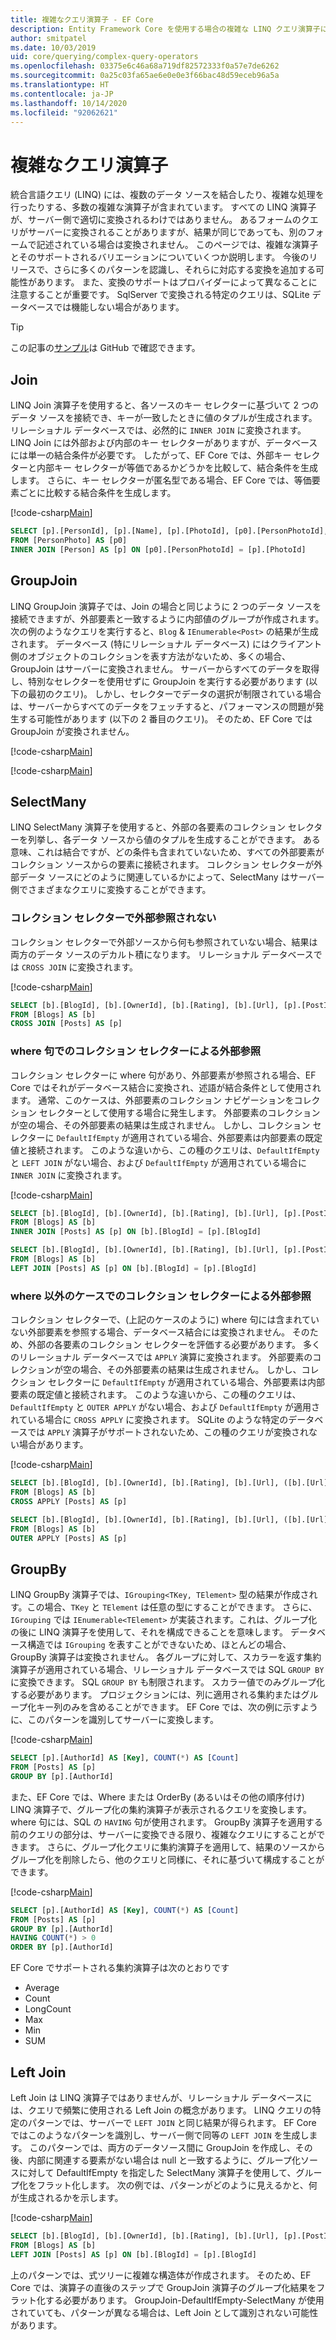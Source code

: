 ```yaml
---
title: 複雑なクエリ演算子 - EF Core
description: Entity Framework Core を使用する場合の複雑な LINQ クエリ演算子に関する詳細情報
author: smitpatel
ms.date: 10/03/2019
uid: core/querying/complex-query-operators
ms.openlocfilehash: 03375e6c46a68a719df82572333f0a57e7de6262
ms.sourcegitcommit: 0a25c03fa65ae6e0e0e3f66bac48d59eceb96a5a
ms.translationtype: HT
ms.contentlocale: ja-JP
ms.lasthandoff: 10/14/2020
ms.locfileid: "92062621"
---
```

# <a name="complex-query-operators"></a>複雑なクエリ演算子

統合言語クエリ (LINQ) には、複数のデータ ソースを結合したり、複雑な処理を行ったりする、多数の複雑な演算子が含まれています。 すべての LINQ 演算子が、サーバー側で適切に変換されるわけではありません。 あるフォームのクエリがサーバーに変換されることがありますが、結果が同じであっても、別のフォームで記述されている場合は変換されません。 このページでは、複雑な演算子とそのサポートされるバリエーションについていくつか説明します。 今後のリリースで、さらに多くのパターンを認識し、それらに対応する変換を追加する可能性があります。 また、変換のサポートはプロバイダーによって異なることに注意することが重要です。 SqlServer で変換される特定のクエリは、SQLite データベースでは機能しない場合があります。

> [!TIP]
> この記事の[サンプル](https://github.com/dotnet/EntityFramework.Docs/tree/master/samples/core/Querying/ComplexQuery)は GitHub で確認できます。

## <a name="join"></a>Join

LINQ Join 演算子を使用すると、各ソースのキー セレクターに基づいて 2 つのデータ ソースを接続でき、キーが一致したときに値のタプルが生成されます。 リレーショナル データベースでは、必然的に `INNER JOIN` に変換されます。 LINQ Join には外部および内部のキー セレクターがありますが、データベースには単一の結合条件が必要です。 したがって、EF Core では、外部キー セレクターと内部キー セレクターが等価であるかどうかを比較して、結合条件を生成します。 さらに、キー セレクターが匿名型である場合、EF Core では、等価要素ごとに比較する結合条件を生成します。

[!code-csharp[Main](../../../samples/core/Querying/ComplexQuery/Program.cs#Join)]

```sql
SELECT [p].[PersonId], [p].[Name], [p].[PhotoId], [p0].[PersonPhotoId], [p0].[Caption], [p0].[Photo]
FROM [PersonPhoto] AS [p0]
INNER JOIN [Person] AS [p] ON [p0].[PersonPhotoId] = [p].[PhotoId]
```

## <a name="groupjoin"></a>GroupJoin

LINQ GroupJoin 演算子では、Join の場合と同じように 2 つのデータ ソースを接続できますが、外部要素と一致するように内部値のグループが作成されます。 次の例のようなクエリを実行すると、`Blog` & `IEnumerable<Post>` の結果が生成されます。 データベース (特にリレーショナル データベース) にはクライアント側のオブジェクトのコレクションを表す方法がないため、多くの場合、GroupJoin はサーバーに変換されません。 サーバーからすべてのデータを取得し、特別なセレクターを使用せずに GroupJoin を実行する必要があります (以下の最初のクエリ)。 しかし、セレクターでデータの選択が制限されている場合は、サーバーからすべてのデータをフェッチすると、パフォーマンスの問題が発生する可能性があります (以下の 2 番目のクエリ)。 そのため、EF Core では GroupJoin が変換されません。

[!code-csharp[Main](../../../samples/core/Querying/ComplexQuery/Program.cs#GroupJoin)]

[!code-csharp[Main](../../../samples/core/Querying/ComplexQuery/Program.cs#GroupJoinComposed)]

## <a name="selectmany"></a>SelectMany

LINQ SelectMany 演算子を使用すると、外部の各要素のコレクション セレクターを列挙し、各データ ソースから値のタプルを生成することができます。 ある意味、これは結合ですが、どの条件も含まれていないため、すべての外部要素がコレクション ソースからの要素に接続されます。 コレクション セレクターが外部データ ソースにどのように関連しているかによって、SelectMany はサーバー側でさまざまなクエリに変換することができます。

### <a name="collection-selector-doesnt-reference-outer"></a>コレクション セレクターで外部参照されない

コレクション セレクターで外部ソースから何も参照されていない場合、結果は両方のデータ ソースのデカルト積になります。 リレーショナル データベースでは `CROSS JOIN` に変換されます。

[!code-csharp[Main](../../../samples/core/Querying/ComplexQuery/Program.cs#SelectManyConvertedToCrossJoin)]

```sql
SELECT [b].[BlogId], [b].[OwnerId], [b].[Rating], [b].[Url], [p].[PostId], [p].[AuthorId], [p].[BlogId], [p].[Content], [p].[Rating], [p].[Title]
FROM [Blogs] AS [b]
CROSS JOIN [Posts] AS [p]
```

### <a name="collection-selector-references-outer-in-a-where-clause"></a>where 句でのコレクション セレクターによる外部参照

コレクション セレクターに where 句があり、外部要素が参照される場合、EF Core ではそれがデータベース結合に変換され、述語が結合条件として使用されます。 通常、このケースは、外部要素のコレクション ナビゲーションをコレクション セレクターとして使用する場合に発生します。 外部要素のコレクションが空の場合、その外部要素の結果は生成されません。 しかし、コレクション セレクターに `DefaultIfEmpty` が適用されている場合、外部要素は内部要素の既定値と接続されます。 このような違いから、この種のクエリは、`DefaultIfEmpty` と `LEFT JOIN` がない場合、および `DefaultIfEmpty` が適用されている場合に `INNER JOIN` に変換されます。

[!code-csharp[Main](../../../samples/core/Querying/ComplexQuery/Program.cs#SelectManyConvertedToJoin)]

```sql
SELECT [b].[BlogId], [b].[OwnerId], [b].[Rating], [b].[Url], [p].[PostId], [p].[AuthorId], [p].[BlogId], [p].[Content], [p].[Rating], [p].[Title]
FROM [Blogs] AS [b]
INNER JOIN [Posts] AS [p] ON [b].[BlogId] = [p].[BlogId]

SELECT [b].[BlogId], [b].[OwnerId], [b].[Rating], [b].[Url], [p].[PostId], [p].[AuthorId], [p].[BlogId], [p].[Content], [p].[Rating], [p].[Title]
FROM [Blogs] AS [b]
LEFT JOIN [Posts] AS [p] ON [b].[BlogId] = [p].[BlogId]
```

### <a name="collection-selector-references-outer-in-a-non-where-case"></a>where 以外のケースでのコレクション セレクターによる外部参照

コレクション セレクターで、(上記のケースのように) where 句には含まれていない外部要素を参照する場合、データベース結合には変換されません。 そのため、外部の各要素のコレクション セレクターを評価する必要があります。 多くのリレーショナル データベースでは `APPLY` 演算に変換されます。 外部要素のコレクションが空の場合、その外部要素の結果は生成されません。 しかし、コレクション セレクターに `DefaultIfEmpty` が適用されている場合、外部要素は内部要素の既定値と接続されます。 このような違いから、この種のクエリは、`DefaultIfEmpty` と `OUTER APPLY` がない場合、および `DefaultIfEmpty` が適用されている場合に `CROSS APPLY` に変換されます。 SQLite のような特定のデータベースでは `APPLY` 演算子がサポートされないため、この種のクエリが変換されない場合があります。

[!code-csharp[Main](../../../samples/core/Querying/ComplexQuery/Program.cs#SelectManyConvertedToApply)]

```sql
SELECT [b].[BlogId], [b].[OwnerId], [b].[Rating], [b].[Url], ([b].[Url] + N'=>') + [p].[Title] AS [p]
FROM [Blogs] AS [b]
CROSS APPLY [Posts] AS [p]

SELECT [b].[BlogId], [b].[OwnerId], [b].[Rating], [b].[Url], ([b].[Url] + N'=>') + [p].[Title] AS [p]
FROM [Blogs] AS [b]
OUTER APPLY [Posts] AS [p]
```

## <a name="groupby"></a>GroupBy

LINQ GroupBy 演算子では、`IGrouping<TKey, TElement>` 型の結果が作成されす。この場合、`TKey` と `TElement` は任意の型にすることができます。 さらに、`IGrouping` では `IEnumerable<TElement>` が実装されます。これは、グループ化の後に LINQ 演算子を使用して、それを構成できることを意味します。 データベース構造では `IGrouping` を表すことができないため、ほとんどの場合、GroupBy 演算子は変換されません。 各グループに対して、スカラーを返す集約演算子が適用されている場合、リレーショナル データベースでは SQL `GROUP BY` に変換できます。 SQL `GROUP BY` も制限されます。 スカラー値でのみグループ化する必要があります。 プロジェクションには、列に適用される集約またはグループ化キー列のみを含めることができます。 EF Core では、次の例に示すように、このパターンを識別してサーバーに変換します。

[!code-csharp[Main](../../../samples/core/Querying/ComplexQuery/Program.cs#GroupBy)]

```sql
SELECT [p].[AuthorId] AS [Key], COUNT(*) AS [Count]
FROM [Posts] AS [p]
GROUP BY [p].[AuthorId]
```

また、EF Core では、Where または OrderBy (あるいはその他の順序付け) LINQ 演算子で、グループ化の集約演算子が表示されるクエリを変換します。 where 句には、SQL の `HAVING` 句が使用されます。 GroupBy 演算子を適用する前のクエリの部分は、サーバーに変換できる限り、複雑なクエリにすることができます。 さらに、グループ化クエリに集約演算子を適用して、結果のソースからグループ化を削除したら、他のクエリと同様に、それに基づいて構成することができます。

[!code-csharp[Main](../../../samples/core/Querying/ComplexQuery/Program.cs#GroupByFilter)]

```sql
SELECT [p].[AuthorId] AS [Key], COUNT(*) AS [Count]
FROM [Posts] AS [p]
GROUP BY [p].[AuthorId]
HAVING COUNT(*) > 0
ORDER BY [p].[AuthorId]
```

EF Core でサポートされる集約演算子は次のとおりです

- Average
- Count
- LongCount
- Max
- Min
- SUM

## <a name="left-join"></a>Left Join

Left Join は LINQ 演算子ではありませんが、リレーショナル データベースには、クエリで頻繁に使用される Left Join の概念があります。 LINQ クエリの特定のパターンでは、サーバーで `LEFT JOIN` と同じ結果が得られます。 EF Core ではこのようなパターンを識別し、サーバー側で同等の `LEFT JOIN` を生成します。 このパターンでは、両方のデータソース間に GroupJoin を作成し、その後、内部に関連する要素がない場合は null と一致するように、グループ化ソースに対して DefaultIfEmpty を指定した SelectMany 演算子を使用して、グループ化をフラット化します。 次の例では、パターンがどのように見えるかと、何が生成されるかを示します。

[!code-csharp[Main](../../../samples/core/Querying/ComplexQuery/Program.cs#LeftJoin)]

```sql
SELECT [b].[BlogId], [b].[OwnerId], [b].[Rating], [b].[Url], [p].[PostId], [p].[AuthorId], [p].[BlogId], [p].[Content], [p].[Rating], [p].[Title]
FROM [Blogs] AS [b]
LEFT JOIN [Posts] AS [p] ON [b].[BlogId] = [p].[BlogId]
```

上のパターンでは、式ツリーに複雑な構造体が作成されます。 そのため、EF Core では、演算子の直後のステップで GroupJoin 演算子のグループ化結果をフラット化する必要があります。 GroupJoin-DefaultIfEmpty-SelectMany が使用されていても、パターンが異なる場合は、Left Join として識別されない可能性があります。
